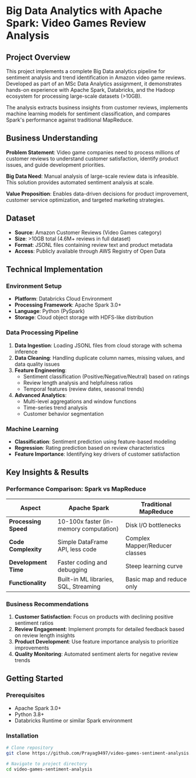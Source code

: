 # Big Data Analytics with Apache Spark: Video Games Review Analysis

##  Project Overview
This project implements a complete Big Data analytics pipeline for sentiment analysis and trend identification in Amazon video game reviews. Developed as part of an MSc Data Analytics assignment, it demonstrates hands-on experience with Apache Spark, Databricks, and the Hadoop ecosystem for processing large-scale datasets (>10GB).

The analysis extracts business insights from customer reviews, implements machine learning models for sentiment classification, and compares Spark's performance against traditional MapReduce.

##  Business Understanding
**Problem Statement**: Video game companies need to process millions of customer reviews to understand customer satisfaction, identify product issues, and guide development priorities.

**Big Data Need**: Manual analysis of large-scale review data is infeasible. This solution provides automated sentiment analysis at scale.

**Value Proposition**: Enables data-driven decisions for product improvement, customer service optimization, and targeted marketing strategies.

##  Dataset
- **Source**: Amazon Customer Reviews (Video Games category)
- **Size**: >10GB total (4.6M+ reviews in full dataset)
- **Format**: JSONL files containing review text and product metadata
- **Access**: Publicly available through AWS Registry of Open Data

##  Technical Implementation

### Environment Setup
- **Platform**: Databricks Cloud Environment
- **Processing Framework**: Apache Spark 3.0+
- **Language**: Python (PySpark)
- **Storage**: Cloud object storage with HDFS-like distribution

### Data Processing Pipeline
1. **Data Ingestion**: Loading JSONL files from cloud storage with schema inference
2. **Data Cleaning**: Handling duplicate column names, missing values, and data quality issues
3. **Feature Engineering**:
   - Sentiment classification (Positive/Negative/Neutral) based on ratings
   - Review length analysis and helpfulness ratios
   - Temporal features (review dates, seasonal trends)
4. **Advanced Analytics**:
   - Multi-level aggregations and window functions
   - Time-series trend analysis
   - Customer behavior segmentation

### Machine Learning
- **Classification**: Sentiment prediction using feature-based modeling
- **Regression**: Rating prediction based on review characteristics
- **Feature Importance**: Identifying key drivers of customer satisfaction

##  Key Insights & Results

### Performance Comparison: Spark vs MapReduce
| Aspect | Apache Spark | Traditional MapReduce |
|--------|--------------|----------------------|
| **Processing Speed** | 10-100x faster (in-memory computation) | Disk I/O bottlenecks |
| **Code Complexity** | Simple DataFrame API, less code | Complex Mapper/Reducer classes |
| **Development Time** | Faster coding and debugging | Steep learning curve |
| **Functionality** | Built-in ML libraries, SQL, Streaming | Basic map and reduce only |

### Business Recommendations
1. **Customer Satisfaction**: Focus on products with declining positive sentiment ratios
2. **Review Engagement**: Implement prompts for detailed feedback based on review length insights
3. **Product Development**: Use feature importance analysis to prioritize improvements
4. **Quality Monitoring**: Automated sentiment alerts for negative review trends

##  Getting Started

### Prerequisites
- Apache Spark 3.0+
- Python 3.8+
- Databricks Runtime or similar Spark environment

### Installation
```bash
# Clone repository
git clone https://github.com/Prayag9497/video-games-sentiment-analysis.git

# Navigate to project directory
cd video-games-sentiment-analysis
